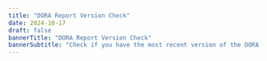 ```yaml
---
title: "DORA Report Version Check"
date: 2024-10-17
draft: false
bannerTitle: "DORA Report Version Check"
bannerSubtitle: "Check if you have the most recent version of the DORA Report."
---
```


<style>
  .version-content {
    display: none;
  }
</style>


<div class="version-content" data-default>
  <h2>Unrecognized version</h2>
  <p>We do not recognize that version of the DORA Report. The <a href="/research/2024/dora-report">2024 DORA Report</a> is now available for download.</p>
  <a href="/research/2024/dora-report"><img src="/research/2024/dora-report/2024-dora-accelerate-state-of-devops-report.png" alt="2024 DORA Report Cover" style="max-width:12em;"></a>

  <h3>Known versions</h3>
  <p>The following versions of the DORA Report are available via this version checker:</p>
  <ul>
    <li><a href="/vc?v=2024.2">2024 DORA Report <code>v. 2024.2</code></a></li>
    <li><a href="/vc?v=2024.1">2024 DORA Report <code>v. 2024.1</code></a></li>
    <li><a href="/vc?v=2023-12">2023 DORA Report <code>v. 2023-12</code></a></li>
    <li><a href="/vc?v=2023-10">2023 DORA Report <code>v. 2023-10</code></a></li>
  </ul>
</div>

<!-- version is 2024.2 -->
<div class="version-content" data-version="2024.2">
  <h2>2024 DORA Report</h2>
  <p>You have the latest version of the 2024 report, <code>v.2024.2</code>.</p>
  <a href="/research/2024/dora-report"><img src="/research/2024/dora-report/2024-dora-accelerate-state-of-devops-report.png" alt="2024 DORA Report Cover" style="max-width:18em;"></a>
</div>

<!-- version is 2024.1 -->
<div class="version-content" data-version="2024.1">
  <h2>2024 DORA Report</h2>
  <p>You have an outdated version of the 2024 report. We encourage you to <a href="/research/2024/dora-report">download the latest version</a>, <code>v.2024.2</code>.</p>
  <p>There are some <a href="/research/2024/errata/#errata-in-v2024.1">errata</a> in this version that you should be aware of.</p>
  <a href="/research/2024/dora-report"><img src="/research/2024/dora-report/2024-dora-accelerate-state-of-devops-report.png" alt="2024 DORA Report Cover" style="max-width:18em;"></a>
</div>

<!-- version is 2023-12 -->
<div class="version-content" data-version="2023-12">
  <h2>2023 DORA Report</h2>
  <p>You have the latest version of the 2023 report, <code>v.2023-12</code>.</p>
  <p>There are some <a href="/research/2023/errata/#errata-in-v2023-12">errata</a> in this version that you should be aware of.</p>
  <a href="/research/2023/dora-report"><img src="/research/2023/dora-report/2023-dora-accelerate-state-of-devops-report.png" alt="2023 DORA Report Cover" style="max-width:18em;"></a>

  <h3>2024 DORA Report</h3>
  <p>The <a href="/research/2024/dora-report">2024 DORA Report</a> is now available for download.</p>
  <a href="/research/2024/dora-report"><img src="/research/2024/dora-report/2024-dora-accelerate-state-of-devops-report.png" alt="2024 DORA Report Cover" style="max-width:12em;"></a>
</div>

<!-- version is 2023-10 -->
<div class="version-content" data-version="2023-10">
  <h2>2023 DORA Report</h2>
  <p>You have an outdated version of the 2023 report. We encourage you to <a href="/research/2023/dora-report">download the latest version</a>, <code>v.2023-12</code>.</p>
  <p>There are some <a href="/research/2023/errata/#errata-in-v2023-10">errata</a> in this version that you should be aware of, most are fixed in the latest version, <code>v.2023-12</code>.</p>
  <a href="/research/2023/dora-report"><img src="/research/2023/dora-report/2023-dora-accelerate-state-of-devops-report.png" alt="2023 DORA Report Cover" style="max-width:18em;"></a>

  <h3>2024 DORA Report</h3>
  <p>The <a href="/research/2024/dora-report">2024 DORA Report</a> is now available for download.</p>
  <a href="/research/2024/dora-report"><img src="/research/2024/dora-report/2024-dora-accelerate-state-of-devops-report.png" alt="2024 DORA Report Cover" style="max-width:12em;"></a>
</div>

<script>
  function getParameterByName(name, url = window.location.href) {
    name = name.replace(/[\[\]]/g, '\$&');
    var regex = new RegExp('[?&]' + name + '(=([^&#]*)|&|#|$)'),
        results = regex.exec(url);
    if (!results) return null;
    if (!results[2]) return '';
    return decodeURIComponent(results[2].replace(/\+/g, ' '));
  }

  function showContent(version) {
    // Show content for exact version match
    document.querySelectorAll(`.version-content[data-version="${version}"]`).forEach(el => el.style.display = 'block');

    // Show content for version prefix match
    document.querySelectorAll(`.version-content[data-version-prefix^="${version.substring(0, 4)}-"]`).forEach(el => {
      // Hide if excluded version
      if (el.dataset.exclude && el.dataset.exclude.includes(version)) {
        return;
      }
      el.style.display = 'block';
    });

      // Show default content if no version match
      const defaultContent = document.querySelector('.version-content[data-default]');
      if (defaultContent && !document.querySelector('.version-content[style="display: block;"]')) {
        defaultContent.style.display = 'block';
      }
  }

  const version = getParameterByName('v');
  if (version) {
    showContent(version);
  } else {
    // Show default content if no version is specified or undefined
    document.querySelector('.version-content[data-default]').style.display = 'block';
  }
</script>
